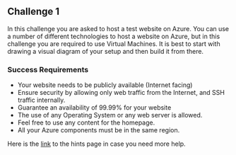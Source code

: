 ## Challenge 1
In this challenge you are asked to host a test website on Azure. You can use a number of different technologies to host a website on Azure, but in this challenge you are required to use Virtual Machines. It is best to start with drawing a visual diagram of your setup and then build it from there.  
### Success Requirements
- Your website needs to be publicly available (Internet facing)
- Ensure security by allowing only web traffic from the Internet, and SSH traffic internally. 
- Guarantee an availability of 99.99% for your website
- The use of any Operating System or any web server is allowed.
- Feel free to use any content for the homepage. 
- All your Azure components must be in the same region. 

Here is the [link](https://github.com/esarabadani/Azure-Kickstarter/blob/main/Challenges/Challenge1-hints.md) to the hints page in case you need more help.